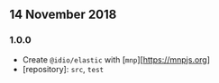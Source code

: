 ## 14 November 2018

### 1.0.0

- Create `@idio/elastic` with [`mnp`][https://mnpjs.org]
- [repository]: `src`, `test`
